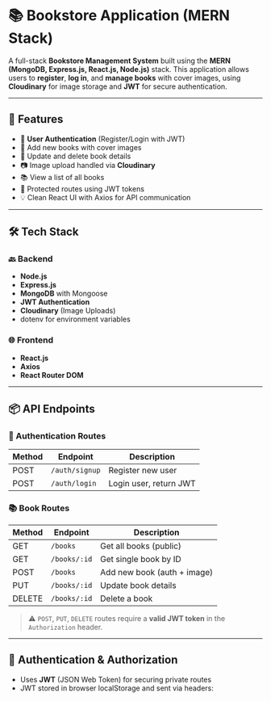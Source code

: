 # 📚 Bookstore Application (MERN Stack)

A full-stack **Bookstore Management System** built using the **MERN (MongoDB, Express.js, React.js, Node.js)** stack. This application allows users to **register**, **log in**, and **manage books** with cover images, using **Cloudinary** for image storage and **JWT** for secure authentication.

---

## 🚀 Features

- 👤 **User Authentication** (Register/Login with JWT)
- 📘 Add new books with cover images
- 📝 Update and delete book details
- 📷 Image upload handled via **Cloudinary**
- 📚 View a list of all books
- 🧭 Protected routes using JWT tokens
- 💡 Clean React UI with Axios for API communication

---

## 🛠️ Tech Stack

### 🔙 Backend
- **Node.js**
- **Express.js**
- **MongoDB** with Mongoose
- **JWT Authentication**
- **Cloudinary** (Image Uploads)
- dotenv for environment variables

### 🌐 Frontend
- **React.js**
- **Axios**
- **React Router DOM**

---

## 📦 API Endpoints

### 🔐 Authentication Routes

| Method | Endpoint         | Description          |
|--------|------------------|----------------------|
| POST   | `/auth/signup`   | Register new user    |
| POST   | `/auth/login`    | Login user, return JWT |

### 📚 Book Routes

| Method | Endpoint           | Description                     |
|--------|--------------------|---------------------------------|
| GET    | `/books`           | Get all books (public)          |
| GET    | `/books/:id`       | Get single book by ID           |
| POST   | `/books`           | Add new book (auth + image)     |
| PUT    | `/books/:id`       | Update book details             |
| DELETE | `/books/:id`       | Delete a book                   |

> ⚠️ `POST`, `PUT`, `DELETE` routes require a **valid JWT token** in the `Authorization` header.

---

## 🔐 Authentication & Authorization

- Uses **JWT** (JSON Web Token) for securing private routes
- JWT stored in browser localStorage and sent via headers:
